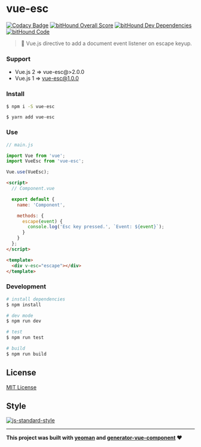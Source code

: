 # vue-esc
[![Codacy Badge](https://api.codacy.com/project/badge/Grade/a34ce7d9829c4124823cba10d24ad941)](https://www.codacy.com/app/FindEarth/vue-esc?utm_source=github.com&amp;utm_medium=referral&amp;utm_content=ianaya89/vue-esc&amp;utm_campaign=Badge_Grade)
[![bitHound Overall Score](https://www.bithound.io/github/ianaya89/vue-esc/badges/score.svg)](https://www.bithound.io/github/ianaya89/vue-esc)
[![bitHound Dev Dependencies](https://www.bithound.io/github/ianaya89/vue-esc/badges/devDependencies.svg)](https://www.bithound.io/github/ianaya89/vue-esc/master/dependencies/npm)
[![bitHound Code](https://www.bithound.io/github/ianaya89/vue-esc/badges/code.svg)](https://www.bithound.io/github/ianaya89/vue-esc)

> :running: Vue.js directive to add a document event listener on escape keyup.

### Support
- Vue.js 2 => vue-esc@>2.0.0
- Vue.js 1 => vue-esc@1.0.0

### Install
```bash
$ npm i -S vue-esc
```
```
$ yarn add vue-esc
```

### Use

```javascript
// main.js

import Vue from 'vue';
import VueEsc from 'vue-esc';

Vue.use(VueEsc);
```

```html
<script>
  // Component.vue

  export default {
    name: 'Component',

    methods: {
      escape(event) {
        console.log('Esc key pressed.', `Event: ${event}`);
      }
    }
  };
</script>

<template>
  <div v-esc="escape"></div>
</template>
```

### Development

```bash
# install dependencies
$ npm install

# dev mode
$ npm run dev

# test
$ npm run test

# build
$ npm run build
```

## License
[MIT License](https://github.com/ndelvalle/vue-esc/blob/master/LICENSE)


## Style
[![js-standard-style](https://cdn.rawgit.com/feross/standard/master/badge.svg)](http://standardjs.com)

___
**This project was built with [yeoman](http://yeoman.io/) and [generator-vue-component](https://github.com/ianaya89/generator-vue-component) ❤️**
